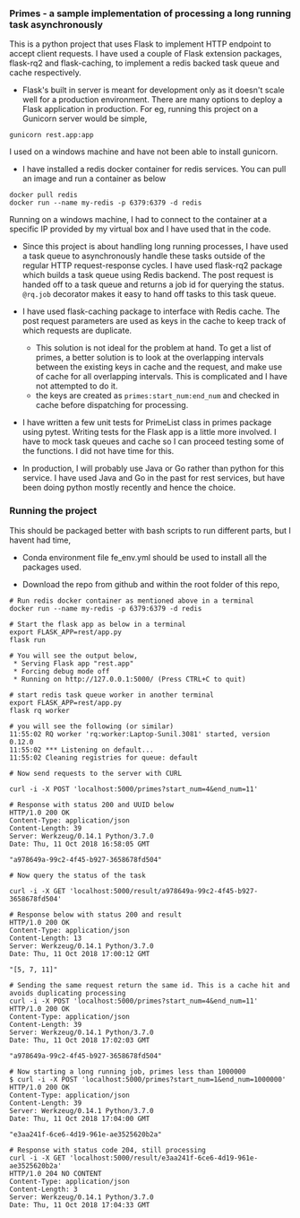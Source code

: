 ### Primes - a sample implementation of processing a long running task asynchronously

This is a python project that uses Flask to implement HTTP endpoint to accept client requests. I have used a couple of Flask extension packages, flask-rq2 and flask-caching, to implement a redis backed task queue and cache respectively.

* Flask's built in server is meant for development only as it doesn't scale well for a production environment. There are many options to deploy a Flask application in production. For eg, running this project on a Gunicorn server would be simple,
```
gunicorn rest.app:app
```
I used on a windows machine and have not been able to install gunicorn.

* I have installed a redis docker container for redis services. You can pull an image and run a container as below
```
docker pull redis
docker run --name my-redis -p 6379:6379 -d redis
```

Running on a windows machine, I had to connect to the container at a specific IP provided by my virtual box and I have used that in the code.

* Since this project is about handling long running processes, I have used a task queue to asynchronously handle these tasks outside of the regular HTTP request-response cycles. I have used flask-rq2 package which builds a task queue using Redis backend. The post request is handed off to a task queue and returns a job id for querying the status.
`@rq.job` decorator makes it easy to hand off tasks to this task queue.

* I have used flask-caching package to interface with Redis cache. The post request parameters are used as keys in the cache to keep track of which requests are duplicate.
    * This solution is not ideal for the problem at hand. To get a list of primes, a better solution is to look at the overlapping intervals between the existing keys in cache and the request, and make use of cache for all overlapping intervals. This is complicated and I have not attempted to do it.
    * the keys are created as `primes:start_num:end_num` and checked in cache before dispatching for processing.
    
* I have written a few unit tests for PrimeList class in primes package using pytest.  Writing tests for the Flask app is a little more involved. I have to mock task queues and cache so I can proceed testing some of the functions. I did not have time for this.

* In production, I will probably use Java or Go rather than python for this service. I have used Java and Go in the past for rest services, but have been doing python mostly recently and hence the choice.

### Running the project
This should be packaged better with bash scripts to run different parts, but I havent had time,
* Conda environment file fe_env.yml should be used to install all the packages used.

* Download the repo from github and within the root folder of this repo,

```
# Run redis docker container as mentioned above in a terminal
docker run --name my-redis -p 6379:6379 -d redis

# Start the flask app as below in a terminal
export FLASK_APP=rest/app.py
flask run

# You will see the output below,
 * Serving Flask app "rest.app"
 * Forcing debug mode off
 * Running on http://127.0.0.1:5000/ (Press CTRL+C to quit)

# start redis task queue worker in another terminal
export FLASK_APP=rest/app.py
flask rq worker

# you will see the following (or similar)
11:55:02 RQ worker 'rq:worker:Laptop-Sunil.3081' started, version 0.12.0
11:55:02 *** Listening on default...
11:55:02 Cleaning registries for queue: default

# Now send requests to the server with CURL

curl -i -X POST 'localhost:5000/primes?start_num=4&end_num=11'

# Response with status 200 and UUID below
HTTP/1.0 200 OK
Content-Type: application/json
Content-Length: 39
Server: Werkzeug/0.14.1 Python/3.7.0
Date: Thu, 11 Oct 2018 16:58:05 GMT

"a978649a-99c2-4f45-b927-3658678fd504"

# Now query the status of the task

curl -i -X GET 'localhost:5000/result/a978649a-99c2-4f45-b927-3658678fd504'

# Response below with status 200 and result
HTTP/1.0 200 OK
Content-Type: application/json
Content-Length: 13
Server: Werkzeug/0.14.1 Python/3.7.0
Date: Thu, 11 Oct 2018 17:00:12 GMT

"[5, 7, 11]"

# Sending the same request return the same id. This is a cache hit and avoids duplicating processing
curl -i -X POST 'localhost:5000/primes?start_num=4&end_num=11'
HTTP/1.0 200 OK
Content-Type: application/json
Content-Length: 39
Server: Werkzeug/0.14.1 Python/3.7.0
Date: Thu, 11 Oct 2018 17:02:03 GMT

"a978649a-99c2-4f45-b927-3658678fd504"

# Now starting a long running job, primes less than 1000000
$ curl -i -X POST 'localhost:5000/primes?start_num=1&end_num=1000000'
HTTP/1.0 200 OK
Content-Type: application/json
Content-Length: 39
Server: Werkzeug/0.14.1 Python/3.7.0
Date: Thu, 11 Oct 2018 17:04:00 GMT

"e3aa241f-6ce6-4d19-961e-ae3525620b2a"

# Response with status code 204, still processing
curl -i -X GET 'localhost:5000/result/e3aa241f-6ce6-4d19-961e-ae3525620b2a'
HTTP/1.0 204 NO CONTENT
Content-Type: application/json
Content-Length: 3
Server: Werkzeug/0.14.1 Python/3.7.0
Date: Thu, 11 Oct 2018 17:04:33 GMT

```




